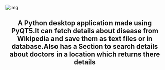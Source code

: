![img](https://socialify.git.ci/fredysomy/HeathApp/image?description=1&descriptionEditable=A%20%F0%9F%90%8D%20Python%20desktop%20application.&font=Source%20Code%20Pro&forks=1&issues=1&language=1&pattern=Signal&pulls=1&stargazers=1&theme=Dark)
## <h2 align=center> A Python desktop application made using PyQT5.It can fetch details about disease from Wikipedia and save them as text files or in database.Also has a Section to search details about doctors in a location which returns there details </h2>
 
